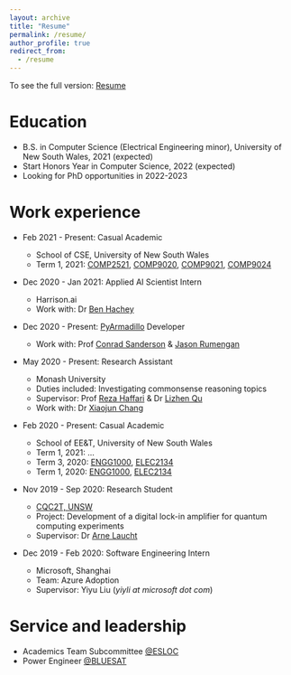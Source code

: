 ```yaml
---
layout: archive
title: "Resume"
permalink: /resume/
author_profile: true
redirect_from:
  - /resume
---
```


To see the full version: [Resume](/resume.pdf)

Education
======

* B.S. in Computer Science (Electrical Engineering minor), University of New South Wales, 2021 (expected)
* Start Honors Year in Computer Science, 2022 (expected)
* Looking for PhD opportunities in 2022-2023

Work experience
======
* Feb 2021 - Present: Casual Academic
  * School of CSE, University of New South Wales
  * Term 1, 2021: [COMP2521](https://www.handbook.unsw.edu.au/undergraduate/courses/2021/COMP2521), [COMP9020](https://www.handbook.unsw.edu.au/postgraduate/courses/2021/COMP9020), [COMP9021](https://www.handbook.unsw.edu.au/postgraduate/courses/2021/COMP9021), [COMP9024](https://www.handbook.unsw.edu.au/postgraduate/courses/2021/COMP9024)

* Dec 2020 - Jan 2021: Applied AI Scientist Intern
  * Harrison.ai
  * Work with: Dr [Ben Hachey](http://benhachey.info/)

* Dec 2020 - Present: [PyArmadillo](https://pyarma.sourceforge.io/) Developer
  * Work with: Prof [Conrad Sanderson](https://conradsanderson.id.au/) & [Jason Rumengan](https://www.jasonrumengan.my.id/)

* May 2020 - Present: Research Assistant
  * Monash University
  * Duties included: Investigating commonsense reasoning topics
  * Supervisor: Prof [Reza Haffari](http://users.monash.edu.au/~gholamrh/) & Dr [Lizhen Qu](https://research.monash.edu/en/persons/lizhen-qu)
  * Work with: Dr [Xiaojun Chang](https://www.xiaojun.ai/)

* Feb 2020 - Present: Casual Academic
  * School of EE&T, University of New South Wales
  * Term 1, 2021: ...
  * Term 3, 2020: [ENGG1000](https://www.handbook.unsw.edu.au/undergraduate/courses/2021/ENGG1000), [ELEC2134](https://www.handbook.unsw.edu.au/undergraduate/courses/2021/ENGG2134)
  * Term 1, 2020: [ENGG1000](https://www.handbook.unsw.edu.au/undergraduate/courses/2021/ENGG1000), [ELEC2134](https://www.handbook.unsw.edu.au/undergraduate/courses/2021/ENGG2134)

* Nov 2019 - Sep 2020: Research Student
  * [CQC2T, UNSW](https://www.cqc2t.org/)
  * Project: Development of a digital lock-in amplifier for quantum computing experiments
  * Supervisor: Dr [Arne Laucht](https://www.cqc2t.org/author/a-laucht/)

* Dec 2019 - Feb 2020: Software Engineering Intern
  * Microsoft, Shanghai
  * Team: Azure Adoption
  * Supervisor: Yiyu Liu (_yiyli at microsoft dot com_)

Service and leadership
======

* Academics Team Subcommittee [@ESLOC](http://www.elsoc.net/)
* Power Engineer [@BLUESAT](https://bluesat.com.au/)

